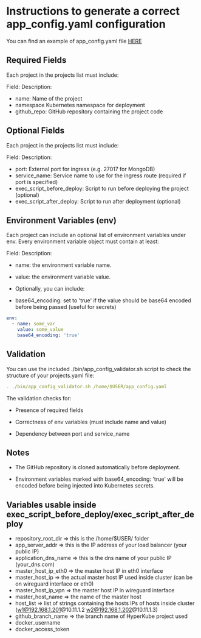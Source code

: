 # Instructions to generate a correct app_config.yaml configuration

You can find an example of app_config.yaml file [HERE](https://github.com/rMiccolis/HyperKube/blob/master/doc/app_config_instructions.md)

## Required Fields

Each project in the projects list must include:

  Field:        Description:

- name:         Name of the project
- namespace     Kubernetes namespace for deployment
- github_repo:  GitHub repository containing the project code

## Optional Fields

Each project in the projects list must include:

  Field:                        Description:

- port:                         External port for ingress (e.g. 27017 for MongoDB)
- service_name:                 Service name to use for the ingress route (required if port is specified)
- exec_script_before_deploy:    Script to run before deploying the project (optional)
- exec_script_after_deploy:     Script to run after deployment (optional)

## Environment Variables (env)

Each project can include an optional list of environment variables under env. Every environment variable object must contain at least:

  Field:                        Description:

- name:                         the environment variable name.

- value:                        the environment variable value.

- Optionally, you can include:

- base64_encoding:              set to 'true' if the value should be base64 encoded before being passed (useful for secrets)

```yaml
env:
  - name: some_var
    value: some_value
    base64_encoding: 'true'
```

## Validation

You can use the included ./bin/app_config_validator.sh script to check the structure of your projects.yaml file:

```yaml
. ./bin/app_config_validator.sh /home/$USER/app_config.yaml
```

The validation checks for:

- Presence of required fields

- Correctness of env variables (must include name and value)

- Dependency between port and service_name

## Notes

- The GitHub repository is cloned automatically before deployment.

- Environment variables marked with base64_encoding: 'true' will be encoded before being injected into Kubernetes secrets.

## Variables usable inside exec_script_before_deploy/exec_script_after_deploy

- repository_root_dir       => this is the /home/$USER/ folder
- app_server_addr           => this is the IP address of your load balancer (your public IP)
- application_dns_name      => this is the dns name of your public IP (your_dns.com)
- master_host_ip_eth0       => the master host IP in eth0 interface
- master_host_ip            => the actual master host IP used inside cluster (can be on wireguard interface or eth0)
- master_host_ip_vpn        => the master host IP in wireguard interface
- master_host_name          => the name of the master host
- host_list                 => list of strings containing the hosts IPs of hosts inside cluster (w1@192.168.1.201@10.11.1.2 w2@192.168.1.202@10.11.1.3)
- github_branch_name        => the branch name of HyperKube project used
- docker_username
- docker_access_token
